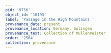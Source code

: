 ```yaml
---
pid: '9756'
object_id: '10193'
label: 'Passage in the High Mountains '
provenance_date: present
provenance_location: Germany, Solingen
provenance_text: Collection of Mullenmeister
order: '2564'
collection: provenance
---
```

